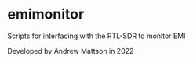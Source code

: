 # emimonitor
Scripts for interfacing with the RTL-SDR to monitor EMI 

Developed by Andrew Mattson in 2022
